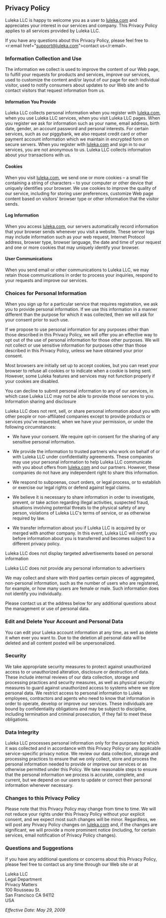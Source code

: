 ## Privacy Policy

Luleka LLC is happy to welcome you as a user to [luleka.com](/) and appreciates your interest in our services and company. This Privacy Policy applies to all services provided by Luleka LLC.

If you have any questions about this Privacy Policy, please feel free to <r:email href="support@luleka.com">contact us</r:email>.

### Information Collection and Use

The information we collect is used to improve the content of our Web page, to fulfill your requests for products and services, improve our services, used to customize the content and/or layout of our page for each individual visitor, used to notify consumers about updates to our Web site and to contact visitors that request information from us.

#### Information You Provide

Luleka LLC collects personal information when you register with [luleka.com](/), when you use Luleka LLC services, when you visit Luleka LLC pages.
When you register we ask for information such as your name, email address, birth date, gender, an account password and personal interests. For certain services, such as our piggybank, we also request credit card or other payment account information which we maintain in encrypted form on secure servers. When you register with [luleka.com](/) and sign in to our services, you are not anonymous to us. Luleka LLC collects information about your transactions with us.

#### Cookies

When you visit [luleka.com](/), we send one or more cookies – a small file containing a string of characters – to your computer or other device that uniquely identifies your browser. We use cookies to improve the quality of our service, including for storing user preferences, customize Web page content based on visitors' browser type or other information that the visitor sends.

#### Log Information

When you access [luleka.com](/), our servers automatically record information that your browser sends whenever you visit a website. These server logs may include information such as your web request, Internet Protocol address, browser type, browser language, the date and time of your request and one or more cookies that may uniquely identify your browser.

#### User Communications

When you send email or other communications to Luleka LLC, we may retain those communications in order to process your inquiries, respond to your requests and improve our services.

### Choices for Personal Information

When you sign up for a particular service that requires registration, we ask you to provide personal information. If we use this information in a manner different than the purpose for which it was collected, then we will ask for your consent prior to such use.

If we propose to use personal information for any purposes other than those described in this Privacy Policy, we will offer you an effective way to opt out of the use of personal information for those other purposes. We will not collect or use sensitive information for purposes other than those described in this Privacy Policy, unless we have obtained your prior consent.

Most browsers are initially set up to accept cookies, but you can reset your browser to refuse all cookies or to indicate when a cookie is being sent. However, some Luleka features and services may not function properly if your cookies are disabled.

You can decline to submit personal information to any of our services, in which case Luleka LLC may not be able to provide those services to you.
Information sharing and disclosure

Luleka LLC does not rent, sell, or share personal information about you with other people or non-affiliated companies except to provide products or services you've requested, when we have your permission, or under the following circumstances:

* We have your consent. We require opt-in consent for the sharing of any sensitive personal information.

* We provide the information to trusted partners who work on behalf of or with Luleka LLC under confidentiality agreements. These companies may use your personal information to help Luleka LLC communicate with you about offers from [luleka.com](/) and our partners. However, these companies do not have any independent right to share this information.

* We respond to subpoenas, court orders, or legal process, or to establish or exercise our legal rights or defend against legal claims.

* We believe it is necessary to share information in order to investigate, prevent, or take action regarding illegal activities, suspected fraud, situations involving potential threats to the physical safety of any person, violations of Luleka LLC's terms of service, or as otherwise required by law.

* We transfer information about you if Luleka LLC is acquired by or merged with another company. In this event, Luleka LLC will notify you before information about you is transferred and becomes subject to a different privacy policy. 

Luleka LLC does not display targeted advertisements based on personal information

Luleka LLC does not provide any personal information to advertisers

We may collect and share with third parties certain pieces of aggregated, non-personal information, such as the number of users who are registered, for example, or how many users are female or male. Such information does not identify you individually.

Please contact us at the address below for any additional questions about the management or use of personal data.

### Edit and Delete Your Account and Personal Data

You can edit your Luleka account information at any time, as well as delete it when ever you want to. Due to the deletion all personal data will be deleted and all content posted will be unpersonalized.

### Security

We take appropriate security measures to protect against unauthorized access to or unauthorized alteration, disclosure or destruction of data. These include internal reviews of our data collection, storage and processing practices and security measures, as well as physical security measures to guard against unauthorized access to systems where we store personal data. We restrict access to personal information to Luleka employees, contractors and agents who need to know that information in order to operate, develop or improve our services. These individuals are bound by confidentiality obligations and may be subject to discipline, including termination and criminal prosecution, if they fail to meet these obligations.

### Data Integrity

Luleka LLC processes personal information only for the purposes for which it was collected and in accordance with this Privacy Policy or any applicable service-specific privacy notice. We review our data collection, storage and processing practices to ensure that we only collect, store and process the personal information needed to provide or improve our services or as otherwise permitted under this Policy. We take reasonable steps to ensure that the personal information we process is accurate, complete, and current, but we depend on our users to update or correct their personal information whenever necessary.

### Changes to this Privacy Policy

Please note that this Privacy Policy may change from time to time. We will not reduce your rights under this Privacy Policy without your explicit consent, and we expect most such changes will be minor. Regardless, we will post any Privacy Policy changes on [luleka.com](/) and, if the changes are significant, we will provide a more prominent notice (including, for certain services, email notification of Privacy Policy changes).

### Questions and Suggestions

If you have any additional questions or concerns about this Privacy Policy, please feel free to contact us any time through our Web site or at

Luleka LLC<br/>
Legal Department<br/>
Privacy Matters<br/>
100 Rousseau St.<br/>
San Francisco CA 94112<br/>
USA<br/>

*Effective Date: May 29, 2009*

